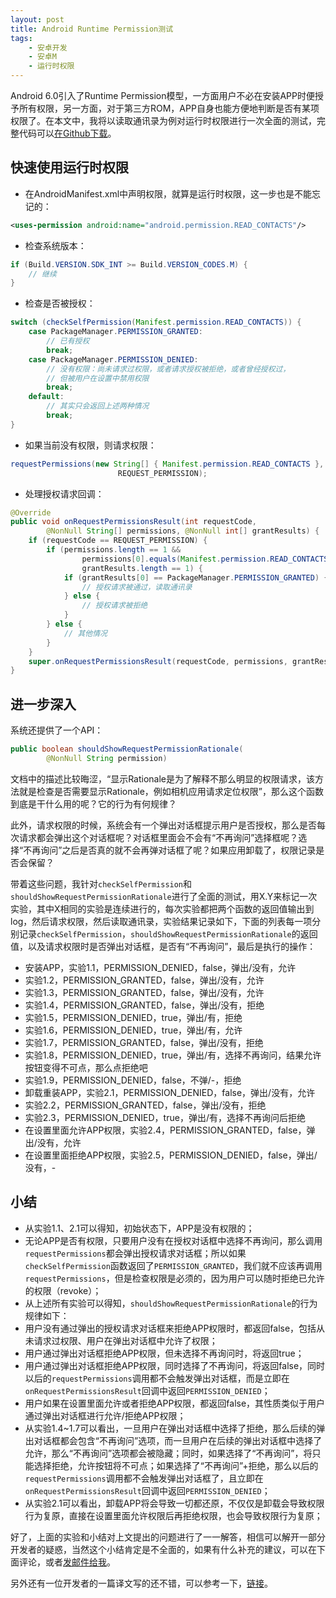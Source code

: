 ```yaml
---
layout: post
title: Android Runtime Permission测试
tags:
    - 安卓开发
    - 安卓M
    - 运行时权限
---
```


Android 6.0引入了Runtime Permission模型，一方面用户不必在安装APP时便授予所有权限，另一方面，对于第三方ROM，APP自身也能方便地判断是否有某项权限了。在本文中，我将以读取通讯录为例对运行时权限进行一次全面的测试，完整代码可以[在Github下载](https://github.com/Piasy/AndroidPlayground/blob/master/appmarshmallow%2Fsrc%2Fmain%2Fjava%2Fcom%2Fgithub%2Fpiasy%2Fandroidplayground%2Fappmarshmallow%2FMainActivity.java)。

## 快速使用运行时权限
+  在AndroidManifest.xml中声明权限，就算是运行时权限，这一步也是不能忘记的：

~~~ xml
<uses-permission android:name="android.permission.READ_CONTACTS"/>
~~~

+  检查系统版本：

~~~ java
if (Build.VERSION.SDK_INT >= Build.VERSION_CODES.M) {
    // 继续
}
~~~

+  检查是否被授权：

~~~ java
switch (checkSelfPermission(Manifest.permission.READ_CONTACTS)) {
    case PackageManager.PERMISSION_GRANTED:
        // 已有授权
        break;
    case PackageManager.PERMISSION_DENIED:
        // 没有权限：尚未请求过权限，或者请求授权被拒绝，或者曾经授权过，
        // 但被用户在设置中禁用权限
        break;
    default:
        // 其实只会返回上述两种情况
        break;
}
~~~

+  如果当前没有权限，则请求权限：

~~~ java
requestPermissions(new String[] { Manifest.permission.READ_CONTACTS },
                        REQUEST_PERMISSION);
~~~

+  处理授权请求回调：

~~~ java
@Override
public void onRequestPermissionsResult(int requestCode, 
        @NonNull String[] permissions, @NonNull int[] grantResults) {
    if (requestCode == REQUEST_PERMISSION) {
        if (permissions.length == 1 &&
                permissions[0].equals(Manifest.permission.READ_CONTACTS) &&
                grantResults.length == 1) {
            if (grantResults[0] == PackageManager.PERMISSION_GRANTED) {
                // 授权请求被通过，读取通讯录
            } else {
                // 授权请求被拒绝
            }
        } else {
            // 其他情况
        }
    }
    super.onRequestPermissionsResult(requestCode, permissions, grantResults);
}
~~~

## 进一步深入
系统还提供了一个API：

~~~ java
public boolean shouldShowRequestPermissionRationale(
        @NonNull String permission)
~~~

文档中的描述比较晦涩，“显示Rationale是为了解释不那么明显的权限请求，该方法就是检查是否需要显示Rationale，例如相机应用请求定位权限”，那么这个函数到底是干什么用的呢？它的行为有何规律？

此外，请求权限的时候，系统会有一个弹出对话框提示用户是否授权，那么是否每次请求都会弹出这个对话框呢？对话框里面会不会有“不再询问”选择框呢？选择“不再询问”之后是否真的就不会再弹对话框了呢？如果应用卸载了，权限记录是否会保留？

带着这些问题，我针对`checkSelfPermission`和`shouldShowRequestPermissionRationale`进行了全面的测试，用X.Y来标记一次实验，其中X相同的实验是连续进行的，每次实验都把两个函数的返回值输出到log，然后请求权限，然后读取通讯录，实验结果记录如下，下面的列表每一项分别记录`checkSelfPermission`，`shouldShowRequestPermissionRationale`的返回值，以及请求权限时是否弹出对话框，是否有“不再询问”，最后是执行的操作：

+  安装APP，实验1.1，PERMISSION_DENIED，false，弹出/没有，允许
+  实验1.2，PERMISSION_GRANTED，false，弹出/没有，允许
+  实验1.3，PERMISSION_GRANTED，false，弹出/没有，允许
+  实验1.4，PERMISSION_GRANTED，false，弹出/没有，拒绝
+  实验1.5，PERMISSION_DENIED，true，弹出/有，拒绝
+  实验1.6，PERMISSION_DENIED，true，弹出/有，允许
+  实验1.7，PERMISSION_GRANTED，false，弹出/没有，拒绝
+  实验1.8，PERMISSION_DENIED，true，弹出/有，选择不再询问，结果允许按钮变得不可点，那么点拒绝吧
+  实验1.9，PERMISSION_DENIED，false，不弹/-，拒绝
+  卸载重装APP，实验2.1，PERMISSION_DENIED，false，弹出/没有，允许
+  实验2.2，PERMISSION_GRANTED，false，弹出/没有，拒绝
+  实验2.3，PERMISSION_DENIED，true，弹出/有，选择不再询问后拒绝
+  在设置里面允许APP权限，实验2.4，PERMISSION_GRANTED，false，弹出/没有，允许
+  在设置里面拒绝APP权限，实验2.5，PERMISSION_DENIED，false，弹出/没有，-

## 小结
+  从实验1.1、2.1可以得知，初始状态下，APP是没有权限的；
+  无论APP是否有权限，只要用户没有在授权对话框中选择不再询问，那么调用`requestPermissions`都会弹出授权请求对话框；所以如果`checkSelfPermission`函数返回了`PERMISSION_GRANTED`，我们就不应该再调用`requestPermissions`，但是检查权限是必须的，因为用户可以随时拒绝已允许的权限（revoke）；
+  从上述所有实验可以得知，`shouldShowRequestPermissionRationale`的行为规律如下：
  +  用户没有通过弹出的授权请求对话框来拒绝APP权限时，都返回false，包括从未请求过权限、用户在弹出对话框中允许了权限；
  +  用户通过弹出对话框拒绝APP权限，但未选择不再询问时，将返回true；
  +  用户通过弹出对话框拒绝APP权限，同时选择了不再询问，将返回false，同时以后的`requestPermissions`调用都不会触发弹出对话框，而是立即在`onRequestPermissionsResult`回调中返回`PERMISSION_DENIED`；
  +  用户如果在设置里面允许或者拒绝APP权限，都返回false，其性质类似于用户通过弹出对话框进行允许/拒绝APP权限；
+  从实验1.4~1.7可以看出，一旦用户在弹出对话框中选择了拒绝，那么后续的弹出对话框都会包含“不再询问”选项，而一旦用户在后续的弹出对话框中选择了允许，那么“不再询问”选项都会被隐藏；同时，如果选择了“不再询问”，将只能选择拒绝，允许按钮将不可点；如果选择了“不再询问”+拒绝，那么以后的`requestPermissions`调用都不会触发弹出对话框了，且立即在`onRequestPermissionsResult`回调中返回`PERMISSION_DENIED`；
+  从实验2.1可以看出，卸载APP将会导致一切都还原，不仅仅是卸载会导致权限行为复原，直接在设置里面允许权限后再拒绝权限，也会导致权限行为复原；

好了，上面的实验和小结对上文提出的问题进行了一一解答，相信可以解开一部分开发者的疑惑，当然这个小结肯定是不全面的，如果有什么补充的建议，可以在下面评论，或者[发邮件给我](mailto:xz4215@gmail.com)。

另外还有一位开发者的一篇译文写的还不错，可以参考一下，[链接](http://jijiaxin89.com/2015/08/30/Android-s-Runtime-Permission/)。
